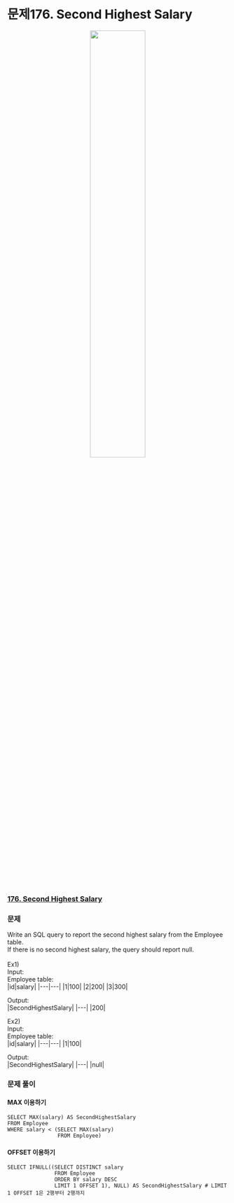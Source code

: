 # 문제176. Second Highest Salary
<center><img src="https://upload.wikimedia.org/wikipedia/commons/thumb/0/0a/LeetCode_Logo_black_with_text.svg/458px-LeetCode_Logo_black_with_text.svg.png?20200122084501" width="50%" height="50%"></center>

### [176. Second Highest Salary](https://leetcode.com/problems/second-highest-salary/)

### 문제
Write an SQL query to report the second highest salary from the Employee table. <br>
If there is no second highest salary, the query should report null.<br>
<br>
Ex1)<br>
Input: <br>
Employee table:<br>
|id|salary|
|---|---|
|1|100|
|2|200|
|3|300|

Output: <br>
|SecondHighestSalary|
|---|
|200|


Ex2)<br>
Input: <br>
Employee table:<br>
|id|salary|
|---|---|
|1|100|

Output: <br>
|SecondHighestSalary|
|---|
|null|



### 문제 풀이
#### MAX 이용하기
```Mysql
SELECT MAX(salary) AS SecondHighestSalary
FROM Employee
WHERE salary < (SELECT MAX(salary) 
                FROM Employee)
```
#### OFFSET 이용하기
```Mysql
SELECT IFNULL((SELECT DISTINCT salary
               FROM Employee
               ORDER BY salary DESC
               LIMIT 1 OFFSET 1), NULL) AS SecondHighestSalary # LIMIT 1 OFFSET 1은 2행부터 2행까지
```
